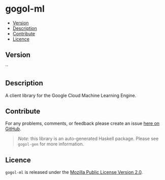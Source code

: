 # gogol-ml

* [Version](#version)
* [Description](#description)
* [Contribute](#contribute)
* [Licence](#licence)


## Version

``


## Description

A client library for the Google Cloud Machine Learning Engine.


## Contribute

For any problems, comments, or feedback please create an issue [here on GitHub](https://github.com/brendanhay/gogol/issues).

> _Note:_ this library is an auto-generated Haskell package. Please see `gogol-gen` for more information.


## Licence

`gogol-ml` is released under the [Mozilla Public License Version 2.0](http://www.mozilla.org/MPL/).
